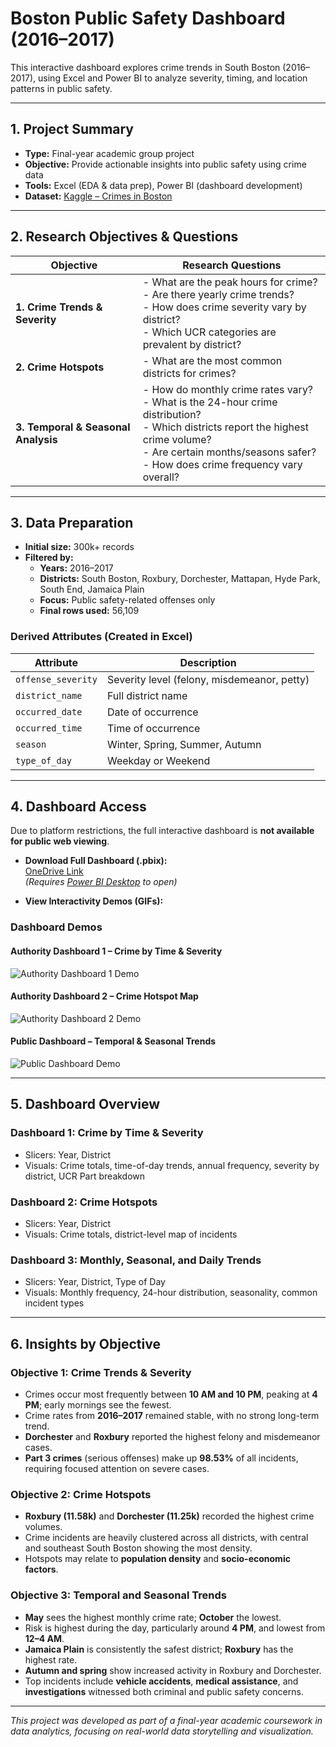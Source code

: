 # Boston Public Safety Dashboard (2016–2017)

This interactive dashboard explores crime trends in South Boston (2016–2017), using Excel and Power BI to analyze severity, timing, and location patterns in public safety.

---

## 1. Project Summary

- **Type:** Final-year academic group project
- **Objective:** Provide actionable insights into public safety using crime data
- **Tools:** Excel (EDA & data prep), Power BI (dashboard development)
- **Dataset:** [Kaggle – Crimes in Boston](https://www.kaggle.com/datasets/AnalyzeBoston/crimes-in-boston)

---

## 2. Research Objectives & Questions

| Objective | Research Questions |
|----------|--------------------|
| **1. Crime Trends & Severity** | - What are the peak hours for crime?<br>- Are there yearly crime trends?<br>- How does crime severity vary by district?<br>- Which UCR categories are prevalent by district? |
| **2. Crime Hotspots** | - What are the most common districts for crimes? |
| **3. Temporal & Seasonal Analysis** | - How do monthly crime rates vary?<br>- What is the 24-hour crime distribution?<br>- Which districts report the highest crime volume?<br>- Are certain months/seasons safer?<br>- How does crime frequency vary overall? |

---

## 3. Data Preparation

- **Initial size:** 300k+ records
- **Filtered by:**
  - **Years:** 2016–2017
  - **Districts:** South Boston, Roxbury, Dorchester, Mattapan, Hyde Park, South End, Jamaica Plain
  - **Focus:** Public safety-related offenses only
  - **Final rows used:** 56,109

### Derived Attributes (Created in Excel)

| Attribute         | Description                              |
|------------------|-------------------------------------------|
| `offense_severity` | Severity level (felony, misdemeanor, petty) |
| `district_name`   | Full district name                       |
| `occurred_date`   | Date of occurrence                       |
| `occurred_time`   | Time of occurrence                       |
| `season`          | Winter, Spring, Summer, Autumn           |
| `type_of_day`     | Weekday or Weekend                       |

---

## 4. Dashboard Access

Due to platform restrictions, the full interactive dashboard is **not available for public web viewing**.

- **Download Full Dashboard (.pbix):**  
  [OneDrive Link](https://xuliujun1-my.sharepoint.com/:u:/g/personal/75900_office365proplus_co/EZ-nUDGe14lMr8gBX1gehOcB5QyUVGwvllEJu_9uGMjoXg?e=5QJ4oL)  
  *(Requires [Power BI Desktop](https://powerbi.microsoft.com/desktop) to open)*

- **View Interactivity Demos (GIFs):**

### Dashboard Demos

#### Authority Dashboard 1 – Crime by Time & Severity
![Authority Dashboard 1 Demo](assets/authority1_demo.gif)

#### Authority Dashboard 2 – Crime Hotspot Map
![Authority Dashboard 2 Demo](assets/authority2_demo.gif)

#### Public Dashboard – Temporal & Seasonal Trends
![Public Dashboard Demo](assets/public_demo.gif)

---

## 5. Dashboard Overview

### Dashboard 1: Crime by Time & Severity
- Slicers: Year, District
- Visuals: Crime totals, time-of-day trends, annual frequency, severity by district, UCR Part breakdown

### Dashboard 2: Crime Hotspots
- Slicers: Year, District
- Visuals: Crime totals, district-level map of incidents

### Dashboard 3: Monthly, Seasonal, and Daily Trends
- Slicers: Year, District, Type of Day
- Visuals: Monthly frequency, 24-hour distribution, seasonality, common incident types

---

## 6. Insights by Objective

### Objective 1: Crime Trends & Severity

- Crimes occur most frequently between **10 AM and 10 PM**, peaking at **4 PM**; early mornings see the fewest.
- Crime rates from **2016–2017** remained stable, with no strong long-term trend.
- **Dorchester** and **Roxbury** reported the highest felony and misdemeanor cases.
- **Part 3 crimes** (serious offenses) make up **98.53%** of all incidents, requiring focused attention on severe cases.

### Objective 2: Crime Hotspots

- **Roxbury (11.58k)** and **Dorchester (11.25k)** recorded the highest crime volumes.
- Crime incidents are heavily clustered across all districts, with central and southeast South Boston showing the most density.
- Hotspots may relate to **population density** and **socio-economic factors**.

### Objective 3: Temporal and Seasonal Trends

- **May** sees the highest monthly crime rate; **October** the lowest.
- Risk is highest during the day, particularly around **4 PM**, and lowest from **12–4 AM**.
- **Jamaica Plain** is consistently the safest district; **Roxbury** has the highest rate.
- **Autumn and spring** show increased activity in Roxbury and Dorchester.
- Top incidents include **vehicle accidents**, **medical assistance**, and **investigations** witnessed both criminal and public safety concerns.

---

_This project was developed as part of a final-year academic coursework in data analytics, focusing on real-world data storytelling and visualization._
